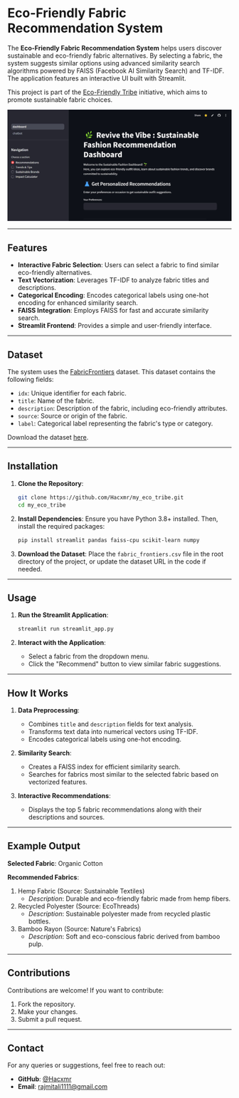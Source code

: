 # Eco-Friendly Fabric Recommendation System

The **Eco-Friendly Fabric Recommendation System** helps users discover sustainable and eco-friendly fabric alternatives. By selecting a fabric, the system suggests similar options using advanced similarity search algorithms powered by FAISS (Facebook AI Similarity Search) and TF-IDF. The application features an interactive UI built with Streamlit.

This project is part of the [Eco-Friendly Tribe](https://github.com/Hacxmr/my_eco_tribe) initiative, which aims to promote sustainable fabric choices.

![Eco-Friendly Fabric Recommendation System](https://github.com/Hacxmr/my_eco_tribe/blob/main/improved_app.jpg)

---

## Features

- **Interactive Fabric Selection**: Users can select a fabric to find similar eco-friendly alternatives.
- **Text Vectorization**: Leverages TF-IDF to analyze fabric titles and descriptions.
- **Categorical Encoding**: Encodes categorical labels using one-hot encoding for enhanced similarity search.
- **FAISS Integration**: Employs FAISS for fast and accurate similarity search.
- **Streamlit Frontend**: Provides a simple and user-friendly interface.

---

## Dataset

The system uses the [FabricFrontiers](https://huggingface.co/datasets/infinite-dataset-hub/FabricFrontiers) dataset. This dataset contains the following fields:

- `idx`: Unique identifier for each fabric.
- `title`: Name of the fabric.
- `description`: Description of the fabric, including eco-friendly attributes.
- `source`: Source or origin of the fabric.
- `label`: Categorical label representing the fabric's type or category.

Download the dataset [here](https://huggingface.co/datasets/infinite-dataset-hub/FabricFrontiers).

---

## Installation

1. **Clone the Repository**:
    ```bash
    git clone https://github.com/Hacxmr/my_eco_tribe.git
    cd my_eco_tribe
    ```

2. **Install Dependencies**:
    Ensure you have Python 3.8+ installed. Then, install the required packages:
    ```bash
    pip install streamlit pandas faiss-cpu scikit-learn numpy
    ```

3. **Download the Dataset**:
    Place the `fabric_frontiers.csv` file in the root directory of the project, or update the dataset URL in the code if needed.

---

## Usage

1. **Run the Streamlit Application**:
    ```bash
    streamlit run streamlit_app.py
    ```

2. **Interact with the Application**:
    - Select a fabric from the dropdown menu.
    - Click the "Recommend" button to view similar fabric suggestions.

---

## How It Works

1. **Data Preprocessing**:
    - Combines `title` and `description` fields for text analysis.
    - Transforms text data into numerical vectors using TF-IDF.
    - Encodes categorical labels using one-hot encoding.

2. **Similarity Search**:
    - Creates a FAISS index for efficient similarity search.
    - Searches for fabrics most similar to the selected fabric based on vectorized features.

3. **Interactive Recommendations**:
    - Displays the top 5 fabric recommendations along with their descriptions and sources.

---

## Example Output

**Selected Fabric**: Organic Cotton

**Recommended Fabrics**:
1. Hemp Fabric (Source: Sustainable Textiles)  
   - *Description*: Durable and eco-friendly fabric made from hemp fibers.
2. Recycled Polyester (Source: EcoThreads)  
   - *Description*: Sustainable polyester made from recycled plastic bottles.
3. Bamboo Rayon (Source: Nature's Fabrics)  
   - *Description*: Soft and eco-conscious fabric derived from bamboo pulp.

---

## Contributions

Contributions are welcome! If you want to contribute:
1. Fork the repository.
2. Make your changes.
3. Submit a pull request.


---

## Contact

For any queries or suggestions, feel free to reach out:

- **GitHub**: [@Hacxmr](https://github.com/Hacxmr)
- **Email**: [rajmitali1111@gmail.com](rajmitali1111@gmail.com)
